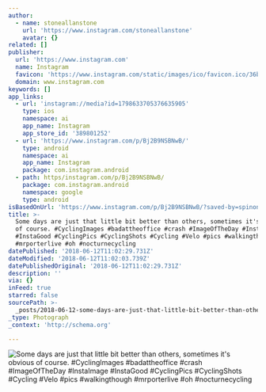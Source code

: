 ```yaml
---
author:
  - name: stoneallanstone
    url: 'https://www.instagram.com/stoneallanstone'
    avatar: {}
related: []
publisher:
  url: 'https://www.instagram.com'
  name: Instagram
  favicon: 'https://www.instagram.com/static/images/ico/favicon.ico/36b3ee2d91ed.ico'
  domain: www.instagram.com
keywords: []
app_links:
  - url: 'instagram://media?id=1798633705376635905'
    type: ios
    namespace: ai
    app_name: Instagram
    app_store_id: '389801252'
  - url: 'https://www.instagram.com/p/Bj2B9NSBNwB/'
    type: android
    namespace: ai
    app_name: Instagram
    package: com.instagram.android
  - path: https/instagram.com/p/Bj2B9NSBNwB/
    package: com.instagram.android
    namespace: google
    type: android
isBasedOnUrl: 'https://www.instagram.com/p/Bj2B9NSBNwB/?saved-by=spinonthese'
title: >-
  Some days are just that little bit better than others, sometimes it's obvious
  of course. #CyclingImages #badattheoffice #crash #ImageOfTheDay #InstaImage
  #InstaGood #CyclingPics #CyclingShots #Cycling #Velo #pics #walkingthough
  #mrporterlive #oh #nocturnecycling
datePublished: '2018-06-12T11:02:29.731Z'
dateModified: '2018-06-12T11:02:03.739Z'
datePublishedOriginal: '2018-06-12T11:02:29.731Z'
description: ''
via: {}
inFeed: true
starred: false
sourcePath: >-
  _posts/2018-06-12-some-days-are-just-that-little-bit-better-than-others-somet.md
_type: Photograph
_context: 'http://schema.org'

---
```

![Some days are just that little bit better than others, sometimes it's obvious of course. #CyclingImages #badattheoffice #crash #ImageOfTheDay #InstaImage #InstaGood #CyclingPics #CyclingShots #Cycling #Velo #pics #walkingthough #mrporterlive #oh #nocturnecycling](https://scontent-iad3-1.cdninstagram.com/vp/beeb47b98de8e5e077315351e591c7b1/5BC0EBE8/t51.2885-15/e35/34094836_364657097274707_5556622615033937920_n.jpg)